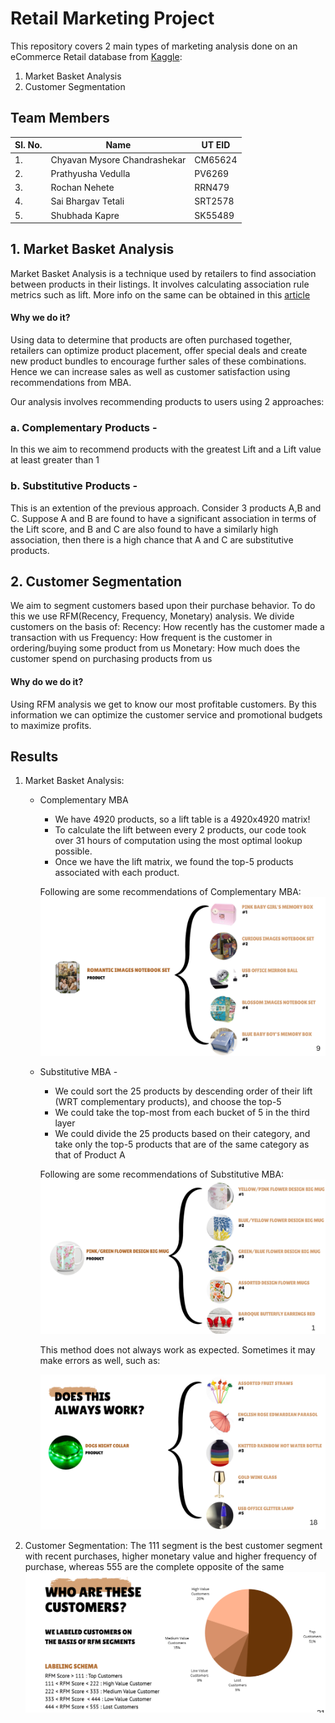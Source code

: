 # Retail Marketing Project

This repository covers 2 main types of marketing analysis done on an eCommerce Retail database from [Kaggle](https://www.kaggle.com/datasets/ilkeryildiz/online-retail-listing):
1. Market Basket Analysis
2. Customer Segmentation

## Team Members

| Sl. No.      | Name | UT EID |
| --- | --- | --- |
| 1. | Chyavan Mysore Chandrashekar | CM65624 |
| 2. | Prathyusha Vedulla | PV6269 |
| 3. | Rochan Nehete | RRN479 |
| 4. | Sai Bhargav Tetali | SRT2578 |
| 5. | Shubhada Kapre | SK55489 |


## 1. Market Basket Analysis 

Market Basket Analysis is a technique used by retailers to find association between products in their listings. It involves calculating association rule metrics such as lift. More info on the same can be obtained in this [article](https://towardsdatascience.com/a-gentle-introduction-on-market-basket-analysis-association-rules-fa4b986a40ce)

#### Why we do it? 
Using data to determine that products are often purchased together, retailers can optimize product placement, offer special deals and create new product bundles to encourage further sales of these combinations. Hence we can increase sales as well as customer satisfaction using recommendations from MBA. 

Our analysis involves recommending products to users using 2 approaches:
### a. Complementary Products - 
In this we aim to recommend products with the greatest Lift and a Lift value at least greater than 1

### b. Substitutive Products - 
This is an extention of the previous approach. Consider 3 products A,B and C. Suppose A and B are found to have a significant association in terms of the Lift score, and B and C are also found to have a similarly high association, then there is a high chance that A and C are substitutive products.

## 2. Customer Segmentation

We aim to segment customers based upon their purchase behavior. To do this we use RFM(Recency, Frequency, Monetary) analysis. We divide customers on the basis of:
Recency: How recently has the customer made a transaction with us
Frequency: How frequent is the customer in ordering/buying some product from us
Monetary: How much does the customer spend on purchasing products from us


#### Why do we do it?

Using RFM analysis we get to know our most profitable customers. By this information we can optimize the customer service and promotional budgets to maximize profits. 

## Results

1. Market Basket Analysis:
   * Complementary MBA
      - We have 4920 products, so a lift table is a 4920x4920 matrix!
      - To calculate the lift between every 2 products, our code took over 31 hours of computation using the most optimal lookup possible.
      - Once we have the lift matrix, we found the top-5 products associated with each product.

      Following are some recommendations of Complementary MBA:
      ![Complementary](/data/Complementary.png "Complementary MBA")
      
   * Substitutive MBA - 
      - We could sort the 25 products by descending order of their lift (WRT complementary products), and choose the top-5
      - We could take the top-most from each bucket of 5 in the third layer
      - We could divide the 25 products based on their category, and take only the top-5 products that are of the same category as that of Product A

      Following are some recommendations of Substitutive MBA:
      ![Substitutive](/data/Substitutive.png)

      This method does not always work as expected. Sometimes it may make errors as well, such as:

      ![Substitutive Fail](/data/Substitutive_fail.png)

2. Customer Segmentation:
The 111 segment is the best customer segment with recent purchases, higher monetary value and higher frequency of purchase, whereas 555 are the complete opposite of the same
![RFM](/data/RFM.png "RFM")





